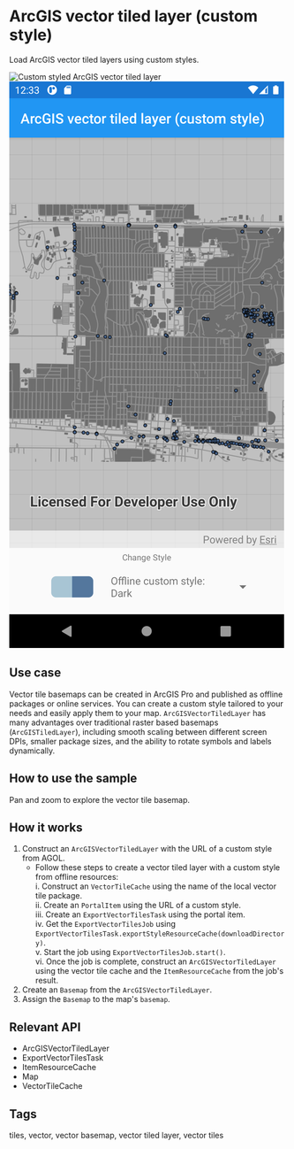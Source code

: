 # ArcGIS vector tiled layer (custom style)

Load ArcGIS vector tiled layers using custom styles.

![Custom styled ArcGIS vector tiled layer](vector-tiled-layer-custom-1.png)
![Offline custom style](vector-tiled-layer-custom-2.png)

## Use case

Vector tile basemaps can be created in ArcGIS Pro and published as offline packages or online services. You can create a custom style tailored to your needs and easily apply them to your map. `ArcGISVectorTiledLayer` has many advantages over traditional raster based basemaps (`ArcGISTiledLayer`), including smooth scaling between different screen DPIs, smaller package sizes, and the ability to rotate symbols and labels dynamically.

## How to use the sample

Pan and zoom to explore the vector tile basemap.

## How it works

1. Construct an `ArcGISVectorTiledLayer` with the URL of a custom style from AGOL.
    * Follow these steps to create a vector tiled layer with a custom style from offline resources:  
    i. Construct an `VectorTileCache` using the name of the local vector tile package.  
    ii. Create an `PortalItem` using the URL of a custom style.  
    iii. Create an `ExportVectorTilesTask` using the portal item.  
    iv. Get the `ExportVectorTilesJob` using `ExportVectorTilesTask.exportStyleResourceCache(downloadDirectory)`.  
    v. Start the job using  `ExportVectorTilesJob.start()`.  
    vi. Once the job is complete, construct an `ArcGISVectorTiledLayer` using the vector tile cache and the `ItemResourceCache` from the job's result.  
2. Create an `Basemap` from the `ArcGISVectorTiledLayer`.
3. Assign the `Basemap` to the map's `basemap`.

## Relevant API

* ArcGISVectorTiledLayer
* ExportVectorTilesTask
* ItemResourceCache
* Map
* VectorTileCache

## Tags

tiles, vector, vector basemap, vector tiled layer, vector tiles
